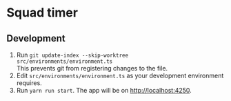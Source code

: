 Squad timer
================

## Development
1. Run `git update-index --skip-worktree src/environments/environment.ts`  
   This prevents git from registering changes to the file.
1. Edit `src/environments/environment.ts` as your development environment requires.
1. Run `yarn run start`. The app will be on <http://localhost:4250>.
